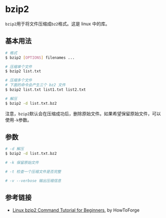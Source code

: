 # bzip2

`bzip2`用于将文件压缩成`bz2`格式。这是 linux 中的库。

## 基本用法

```bash
# 格式
$ bzip2 [OPTIONS] filenames ...

# 压缩单个文件
$ bzip2 list.txt

# 压缩多个文件
# 下面的命令会产生三个 bz2 文件
$ bzip2 list.txt list1.txt list2.txt

# 解压
$ bzip2 -d list.txt.bz2
```

注意，`bzip2`默认会在压缩成功后，删除原始文件。如果希望保留原始文件，可以使用`-k`参数。

## 参数

```bash
# -d 解压
$ bzip2 -d list.txt.bz2

# -k 保留原始文件

# -t 检查一个压缩文件是否完整

# -v --verbose 输出压缩信息
```

## 参考链接

- [Linux bzip2 Command Tutorial for Beginners](https://www.howtoforge.com/linux-bzip2-command/), by HowToForge
